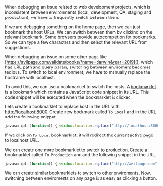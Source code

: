 <!--
.. title: Switching Hosts With Bookmarklets - Web Development Tips
.. slug: environment-bookmarklet-web-development-tips
.. date: 2019-06-08 21:10:52 UTC+06:30
.. tags: chrome, web-development, web-development-tips
.. category:
.. link:
.. description: How to change enviroments (local, dev, qa, staging, production) on browser with bookmarklets.
.. type: text
-->

When debugging an issue related to web development projects, which is inconsistent between environments (local, development, QA, staging and production), we have to frequently switch between them.

If we are debugging something on the home page, then we can just bookmark the host URLs. We can switch between them by clicking on the relevant bookmark. Some browsers provide autocompletion for bookmarks. So we can type a few characters and then select the relevant URL from suggestions.

When debugging an issue on some other page like [https://avilpage.com/validate/books/?name=darwin&year=2019](), which has URL path and query param, switching between enviroment becomes tedious. To switch to local environment, we have to manually replace the hostname with localhost.

To avoid this, we can use a bookmarklet to switch the hosts. A [bookmarklet][bookmarklet] is a bookmark which contains a JavaScript code snippet in its URL. This code snippet will be executed when the bookmarklet is clicked.

Lets create a bookmarklet to replace host in the URL with [http://localhost:8000](http://localhost:8000). Create new bookmark called `To Local` and in the URL add the following snippet.

```js
javascript:(function() { window.location.replace("http://localhost:8000" + window.location.pathname + window.location.search); }())
```

If we click on `To Local` bookmarklet, it will redirect the current active page to localhost URL.

We can create one more bookmarklet to switch to production. Create a bookmarklet called `To Production` and add the following snippet in the URL.

```js
javascript:(function() { window.location.replace("http://avilpage.com" + window.location.pathname + window.location.search); }())
```

We can create similar bookmarklets to switch to other enviroments. Now, switching between enviroments on any page is as easy as clicking a button.



[bookmarklet]: https://en.wikipedia.org/wiki/Bookmarklet
